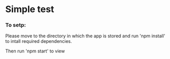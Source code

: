 # Simple test
### To setp:
Please move to the directory in which the app is stored and run 'npm install' to intall required dependencies.

Then run 'npm start' to view 
